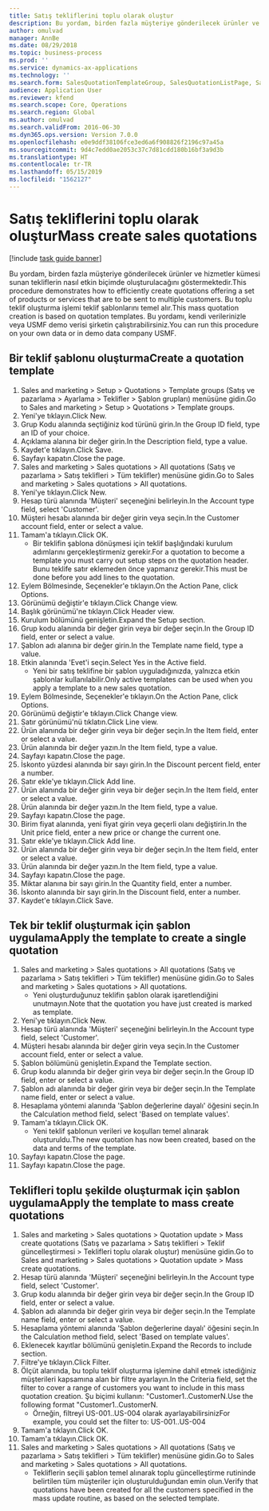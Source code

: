 ```yaml
---
title: Satış tekliflerini toplu olarak oluştur
description: Bu yordam, birden fazla müşteriye gönderilecek ürünler ve hizmetler kümesi sunan tekliflerin nasıl etkin biçimde oluşturulacağını göstermektedir.
author: omulvad
manager: AnnBe
ms.date: 08/29/2018
ms.topic: business-process
ms.prod: ''
ms.service: dynamics-ax-applications
ms.technology: ''
ms.search.form: SalesQuotationTemplateGroup, SalesQuotationListPage, SalesCreateQuotation, SalesQuotationTable, SysQueryForm
audience: Application User
ms.reviewer: kfend
ms.search.scope: Core, Operations
ms.search.region: Global
ms.author: omulvad
ms.search.validFrom: 2016-06-30
ms.dyn365.ops.version: Version 7.0.0
ms.openlocfilehash: e0e9ddf38106fce3ed6a6f908826f2196c97a45a
ms.sourcegitcommit: 9d4c7edd0ae2053c37c7d81cdd180b16bf3a9d3b
ms.translationtype: HT
ms.contentlocale: tr-TR
ms.lasthandoff: 05/15/2019
ms.locfileid: "1562127"
---
```

# <a name="mass-create-sales-quotations"></a><span data-ttu-id="18485-103">Satış tekliflerini toplu olarak oluştur</span><span class="sxs-lookup"><span data-stu-id="18485-103">Mass create sales quotations</span></span>

[!include [task guide banner](../../includes/task-guide-banner.md)]

<span data-ttu-id="18485-104">Bu yordam, birden fazla müşteriye gönderilecek ürünler ve hizmetler kümesi sunan tekliflerin nasıl etkin biçimde oluşturulacağını göstermektedir.</span><span class="sxs-lookup"><span data-stu-id="18485-104">This procedure demonstrates how to efficiently create quotations offering a set of products or services that are to be sent to multiple customers.</span></span> <span data-ttu-id="18485-105">Bu toplu teklif oluşturma işlemi teklif şablonlarını temel alır.</span><span class="sxs-lookup"><span data-stu-id="18485-105">This mass quotation creation is based on quotation templates.</span></span> <span data-ttu-id="18485-106">Bu yordamı, kendi verilerinizle veya USMF demo verisi şirketin çalıştırabilirsiniz.</span><span class="sxs-lookup"><span data-stu-id="18485-106">You can run this procedure on your own data or in demo data company USMF.</span></span>


## <a name="create-a-quotation-template"></a><span data-ttu-id="18485-107">Bir teklif şablonu oluşturma</span><span class="sxs-lookup"><span data-stu-id="18485-107">Create a quotation template</span></span>
1. <span data-ttu-id="18485-108">Sales and marketing > Setup > Quotations > Template groups (Satış ve pazarlama > Ayarlama > Teklifler > Şablon grupları) menüsüne gidin.</span><span class="sxs-lookup"><span data-stu-id="18485-108">Go to Sales and marketing > Setup > Quotations > Template groups.</span></span>
2. <span data-ttu-id="18485-109">Yeni'ye tıklayın.</span><span class="sxs-lookup"><span data-stu-id="18485-109">Click New.</span></span>
3. <span data-ttu-id="18485-110">Grup Kodu alanında seçtiğiniz kod türünü girin.</span><span class="sxs-lookup"><span data-stu-id="18485-110">In the Group ID field, type an ID of your choice.</span></span>
4. <span data-ttu-id="18485-111">Açıklama alanına bir değer girin.</span><span class="sxs-lookup"><span data-stu-id="18485-111">In the Description field, type a value.</span></span>
5. <span data-ttu-id="18485-112">Kaydet'e tıklayın.</span><span class="sxs-lookup"><span data-stu-id="18485-112">Click Save.</span></span>
6. <span data-ttu-id="18485-113">Sayfayı kapatın.</span><span class="sxs-lookup"><span data-stu-id="18485-113">Close the page.</span></span>
7. <span data-ttu-id="18485-114">Sales and marketing > Sales quotations > All quotations (Satış ve pazarlama > Satış teklifleri > Tüm teklifler) menüsüne gidin.</span><span class="sxs-lookup"><span data-stu-id="18485-114">Go to Sales and marketing > Sales quotations > All quotations.</span></span>
8. <span data-ttu-id="18485-115">Yeni'ye tıklayın.</span><span class="sxs-lookup"><span data-stu-id="18485-115">Click New.</span></span>
9. <span data-ttu-id="18485-116">Hesap türü alanında 'Müşteri' seçeneğini belirleyin.</span><span class="sxs-lookup"><span data-stu-id="18485-116">In the Account type field, select 'Customer'.</span></span>
10. <span data-ttu-id="18485-117">Müşteri hesabı alanında bir değer girin veya seçin.</span><span class="sxs-lookup"><span data-stu-id="18485-117">In the Customer account field, enter or select a value.</span></span>
11. <span data-ttu-id="18485-118">Tamam'a tıklayın.</span><span class="sxs-lookup"><span data-stu-id="18485-118">Click OK.</span></span>
    * <span data-ttu-id="18485-119">Bir teklifin şablona dönüşmesi için teklif başlığındaki kurulum adımlarını gerçekleştirmeniz gerekir.</span><span class="sxs-lookup"><span data-stu-id="18485-119">For a quotation to become a template you must carry out  setup steps on the quotation header.</span></span> <span data-ttu-id="18485-120">Bunu teklife satır eklemeden önce yapmanız gerekir.</span><span class="sxs-lookup"><span data-stu-id="18485-120">This must be done before you add lines to the quotation.</span></span>   
12. <span data-ttu-id="18485-121">Eylem Bölmesinde, Seçenekler'e tıklayın.</span><span class="sxs-lookup"><span data-stu-id="18485-121">On the Action Pane, click Options.</span></span>
13. <span data-ttu-id="18485-122">Görünümü değiştir'e tıklayın.</span><span class="sxs-lookup"><span data-stu-id="18485-122">Click Change view.</span></span>
14. <span data-ttu-id="18485-123">Başlık görünümü'ne tıklayın.</span><span class="sxs-lookup"><span data-stu-id="18485-123">Click Header view.</span></span>
15. <span data-ttu-id="18485-124">Kurulum bölümünü genişletin.</span><span class="sxs-lookup"><span data-stu-id="18485-124">Expand the Setup section.</span></span>
16. <span data-ttu-id="18485-125">Grup kodu alanında bir değer girin veya bir değer seçin.</span><span class="sxs-lookup"><span data-stu-id="18485-125">In the Group ID field, enter or select a value.</span></span>
17. <span data-ttu-id="18485-126">Şablon adı alanına bir değer girin.</span><span class="sxs-lookup"><span data-stu-id="18485-126">In the Template name field, type a value.</span></span>
18. <span data-ttu-id="18485-127">Etkin alanında 'Evet'i seçin.</span><span class="sxs-lookup"><span data-stu-id="18485-127">Select Yes in the Active field.</span></span>
    * <span data-ttu-id="18485-128">Yeni bir satış teklifine bir şablon uyguladığınızda, yalnızca etkin şablonlar kullanılabilir.</span><span class="sxs-lookup"><span data-stu-id="18485-128">Only active templates can be used when you apply a template to a new sales quotation.</span></span>  
19. <span data-ttu-id="18485-129">Eylem Bölmesinde, Seçenekler'e tıklayın.</span><span class="sxs-lookup"><span data-stu-id="18485-129">On the Action Pane, click Options.</span></span>
20. <span data-ttu-id="18485-130">Görünümü değiştir'e tıklayın.</span><span class="sxs-lookup"><span data-stu-id="18485-130">Click Change view.</span></span>
21. <span data-ttu-id="18485-131">Satır görünümü'nü tıklatın.</span><span class="sxs-lookup"><span data-stu-id="18485-131">Click Line view.</span></span>
22. <span data-ttu-id="18485-132">Ürün alanında bir değer girin veya bir değer seçin.</span><span class="sxs-lookup"><span data-stu-id="18485-132">In the Item field, enter or select a value.</span></span>
23. <span data-ttu-id="18485-133">Ürün alanında bir değer yazın.</span><span class="sxs-lookup"><span data-stu-id="18485-133">In the Item field, type a value.</span></span>
24. <span data-ttu-id="18485-134">Sayfayı kapatın.</span><span class="sxs-lookup"><span data-stu-id="18485-134">Close the page.</span></span>
25. <span data-ttu-id="18485-135">İskonto yüzdesi alanında bir sayı girin.</span><span class="sxs-lookup"><span data-stu-id="18485-135">In the Discount percent field, enter a number.</span></span>
26. <span data-ttu-id="18485-136">Satır ekle'ye tıklayın.</span><span class="sxs-lookup"><span data-stu-id="18485-136">Click Add line.</span></span>
27. <span data-ttu-id="18485-137">Ürün alanında bir değer girin veya bir değer seçin.</span><span class="sxs-lookup"><span data-stu-id="18485-137">In the Item field, enter or select a value.</span></span>
28. <span data-ttu-id="18485-138">Ürün alanında bir değer yazın.</span><span class="sxs-lookup"><span data-stu-id="18485-138">In the Item field, type a value.</span></span>
29. <span data-ttu-id="18485-139">Sayfayı kapatın.</span><span class="sxs-lookup"><span data-stu-id="18485-139">Close the page.</span></span>
30. <span data-ttu-id="18485-140">Birim fiyat alanında, yeni fiyat girin veya geçerli olanı değiştirin.</span><span class="sxs-lookup"><span data-stu-id="18485-140">In the Unit price field, enter a new price or change the current one.</span></span>
31. <span data-ttu-id="18485-141">Satır ekle'ye tıklayın.</span><span class="sxs-lookup"><span data-stu-id="18485-141">Click Add line.</span></span>
32. <span data-ttu-id="18485-142">Ürün alanında bir değer girin veya bir değer seçin.</span><span class="sxs-lookup"><span data-stu-id="18485-142">In the Item field, enter or select a value.</span></span>
33. <span data-ttu-id="18485-143">Ürün alanında bir değer yazın.</span><span class="sxs-lookup"><span data-stu-id="18485-143">In the Item field, type a value.</span></span>
34. <span data-ttu-id="18485-144">Sayfayı kapatın.</span><span class="sxs-lookup"><span data-stu-id="18485-144">Close the page.</span></span>
35. <span data-ttu-id="18485-145">Miktar alanına bir sayı girin.</span><span class="sxs-lookup"><span data-stu-id="18485-145">In the Quantity field, enter a number.</span></span>
36. <span data-ttu-id="18485-146">İskonto alanında bir sayı girin.</span><span class="sxs-lookup"><span data-stu-id="18485-146">In the Discount field, enter a number.</span></span>
37. <span data-ttu-id="18485-147">Kaydet'e tıklayın.</span><span class="sxs-lookup"><span data-stu-id="18485-147">Click Save.</span></span>

## <a name="apply-the-template-to-create-a-single-quotation"></a><span data-ttu-id="18485-148">Tek bir teklif oluşturmak için şablon uygulama</span><span class="sxs-lookup"><span data-stu-id="18485-148">Apply the template to create a single quotation</span></span>
1. <span data-ttu-id="18485-149">Sales and marketing > Sales quotations > All quotations (Satış ve pazarlama > Satış teklifleri > Tüm teklifler) menüsüne gidin.</span><span class="sxs-lookup"><span data-stu-id="18485-149">Go to Sales and marketing > Sales quotations > All quotations.</span></span>
    * <span data-ttu-id="18485-150">Yeni oluşturduğunuz teklifin şablon olarak işaretlendiğini unutmayın.</span><span class="sxs-lookup"><span data-stu-id="18485-150">Note that the quotation you have just created is marked as template.</span></span>  
2. <span data-ttu-id="18485-151">Yeni'ye tıklayın.</span><span class="sxs-lookup"><span data-stu-id="18485-151">Click New.</span></span>
3. <span data-ttu-id="18485-152">Hesap türü alanında 'Müşteri' seçeneğini belirleyin.</span><span class="sxs-lookup"><span data-stu-id="18485-152">In the Account type field, select 'Customer'.</span></span>
4. <span data-ttu-id="18485-153">Müşteri hesabı alanında bir değer girin veya seçin.</span><span class="sxs-lookup"><span data-stu-id="18485-153">In the Customer account field, enter or select a value.</span></span>
5. <span data-ttu-id="18485-154">Şablon bölümünü genişletin.</span><span class="sxs-lookup"><span data-stu-id="18485-154">Expand the Template section.</span></span>
6. <span data-ttu-id="18485-155">Grup kodu alanında bir değer girin veya bir değer seçin.</span><span class="sxs-lookup"><span data-stu-id="18485-155">In the Group ID field, enter or select a value.</span></span>
7. <span data-ttu-id="18485-156">Şablon adı alanında bir değer girin veya bir değer seçin.</span><span class="sxs-lookup"><span data-stu-id="18485-156">In the Template name field, enter or select a value.</span></span>
8. <span data-ttu-id="18485-157">Hesaplama yöntemi alanında 'Şablon değerlerine dayalı' öğesini seçin.</span><span class="sxs-lookup"><span data-stu-id="18485-157">In the Calculation method field, select 'Based on template values'.</span></span>
9. <span data-ttu-id="18485-158">Tamam'a tıklayın.</span><span class="sxs-lookup"><span data-stu-id="18485-158">Click OK.</span></span>
    * <span data-ttu-id="18485-159">Yeni teklif şablonun verileri ve koşulları temel alınarak oluşturuldu.</span><span class="sxs-lookup"><span data-stu-id="18485-159">The new quotation has now been created, based on the data and terms of the template.</span></span>  
10. <span data-ttu-id="18485-160">Sayfayı kapatın.</span><span class="sxs-lookup"><span data-stu-id="18485-160">Close the page.</span></span>
11. <span data-ttu-id="18485-161">Sayfayı kapatın.</span><span class="sxs-lookup"><span data-stu-id="18485-161">Close the page.</span></span>

## <a name="apply-the-template-to-mass-create-quotations"></a><span data-ttu-id="18485-162">Teklifleri toplu şekilde oluşturmak için şablon uygulama</span><span class="sxs-lookup"><span data-stu-id="18485-162">Apply the template to mass create quotations</span></span>
1. <span data-ttu-id="18485-163">Sales and marketing > Sales quotations > Quotation update > Mass create quotations (Satış ve pazarlama > Satış teklifleri > Teklif güncelleştirmesi > Teklifleri toplu olarak oluştur) menüsüne gidin.</span><span class="sxs-lookup"><span data-stu-id="18485-163">Go to Sales and marketing > Sales quotations > Quotation update > Mass create quotations.</span></span>
2. <span data-ttu-id="18485-164">Hesap türü alanında 'Müşteri' seçeneğini belirleyin.</span><span class="sxs-lookup"><span data-stu-id="18485-164">In the Account type field, select 'Customer'.</span></span>
3. <span data-ttu-id="18485-165">Grup kodu alanında bir değer girin veya bir değer seçin.</span><span class="sxs-lookup"><span data-stu-id="18485-165">In the Group ID field, enter or select a value.</span></span>
4. <span data-ttu-id="18485-166">Şablon adı alanında bir değer girin veya bir değer seçin.</span><span class="sxs-lookup"><span data-stu-id="18485-166">In the Template name field, enter or select a value.</span></span>
5. <span data-ttu-id="18485-167">Hesaplama yöntemi alanında 'Şablon değerlerine dayalı' öğesini seçin.</span><span class="sxs-lookup"><span data-stu-id="18485-167">In the Calculation method field, select 'Based on template values'.</span></span>
6. <span data-ttu-id="18485-168">Eklenecek kayıtlar bölümünü genişletin.</span><span class="sxs-lookup"><span data-stu-id="18485-168">Expand the Records to include section.</span></span>
7. <span data-ttu-id="18485-169">Filtre'ye tıklayın.</span><span class="sxs-lookup"><span data-stu-id="18485-169">Click Filter.</span></span>
8. <span data-ttu-id="18485-170">Ölçüt alanında, bu toplu teklif oluşturma işlemine dahil etmek istediğiniz müşterileri kapsamına alan bir filtre ayarlayın.</span><span class="sxs-lookup"><span data-stu-id="18485-170">In the Criteria field, set the filter to cover a range of customers you want to include in this mass quotation creation.</span></span> <span data-ttu-id="18485-171">Şu biçimi kullanın: "Customer1..CustomerN.</span><span class="sxs-lookup"><span data-stu-id="18485-171">Use the following format "Customer1..CustomerN.</span></span>
    * <span data-ttu-id="18485-172">Örneğin, filtreyi US-001..US-004 olarak ayarlayabilirsiniz</span><span class="sxs-lookup"><span data-stu-id="18485-172">For example, you could set the filter to: US-001..US-004</span></span>  
9. <span data-ttu-id="18485-173">Tamam'a tıklayın.</span><span class="sxs-lookup"><span data-stu-id="18485-173">Click OK.</span></span>
10. <span data-ttu-id="18485-174">Tamam'a tıklayın.</span><span class="sxs-lookup"><span data-stu-id="18485-174">Click OK.</span></span>
11. <span data-ttu-id="18485-175">Sales and marketing > Sales quotations > All quotations (Satış ve pazarlama > Satış teklifleri > Tüm teklifler) menüsüne gidin.</span><span class="sxs-lookup"><span data-stu-id="18485-175">Go to Sales and marketing > Sales quotations > All quotations.</span></span>
    * <span data-ttu-id="18485-176">Tekliflerin seçili şablon temel alınarak toplu güncelleştirme rutininde belirtilen tüm müşteriler için oluşturulduğundan emin olun.</span><span class="sxs-lookup"><span data-stu-id="18485-176">Verify that quotations have been created for all the customers specified in the mass update routine, as based on the selected template.</span></span>  

